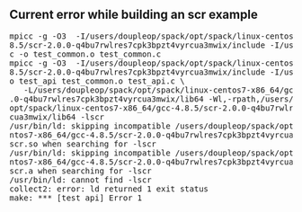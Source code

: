 ## Current error while building an scr example
<pre>
mpicc -g -O3  -I/users/doupleop/spack/opt/spack/linux-centos7-x86_64/gcc-4.
8.5/scr-2.0.0-q4bu7rwlres7cpk3bpzt4vyrcua3mwix/include -I/usr/include -I. -
c -o test_common.o test_common.c                                           
mpicc -g -O3  -I/users/doupleop/spack/opt/spack/linux-centos7-x86_64/gcc-4.
8.5/scr-2.0.0-q4bu7rwlres7cpk3bpzt4vyrcua3mwix/include -I/usr/include -I. -
o test_api test_common.o test_api.c \                                      
   -L/users/doupleop/spack/opt/spack/linux-centos7-x86_64/gcc-4.8.5/scr-2.0
.0-q4bu7rwlres7cpk3bpzt4vyrcua3mwix/lib64 -Wl,-rpath,/users/doupleop/spack/
opt/spack/linux-centos7-x86_64/gcc-4.8.5/scr-2.0.0-q4bu7rwlres7cpk3bpzt4vyr
cua3mwix/lib64 -lscr                                                       
/usr/bin/ld: skipping incompatible /users/doupleop/spack/opt/spack/linux-ce
ntos7-x86_64/gcc-4.8.5/scr-2.0.0-q4bu7rwlres7cpk3bpzt4vyrcua3mwix/lib64/lib
scr.so when searching for -lscr                                            
/usr/bin/ld: skipping incompatible /users/doupleop/spack/opt/spack/linux-ce
ntos7-x86_64/gcc-4.8.5/scr-2.0.0-q4bu7rwlres7cpk3bpzt4vyrcua3mwix/lib64/lib
scr.a when searching for -lscr                                             
/usr/bin/ld: cannot find -lscr                                             
collect2: error: ld returned 1 exit status                                 
make: *** [test_api] Error 1 
</pre>
